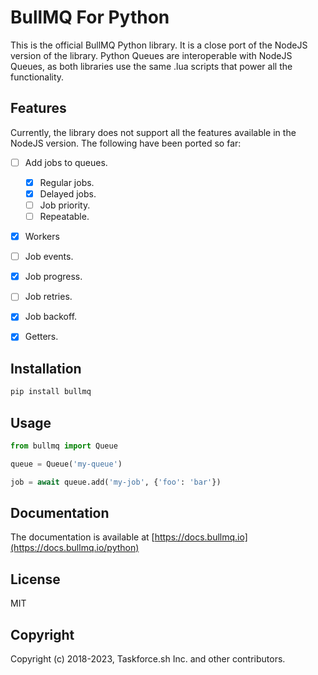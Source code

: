 # BullMQ For Python

This is the official BullMQ Python library. It is a close port of the NodeJS version of the library.
Python Queues are interoperable with NodeJS Queues, as both libraries use the same .lua scripts that
power all the functionality.

## Features

Currently, the library does not support all the features available in the NodeJS version. The following
have been ported so far:

- [ ] Add jobs to queues.

  - [x] Regular jobs.
  - [x] Delayed jobs.
  - [ ] Job priority.
  - [ ] Repeatable.

- [x] Workers
- [ ] Job events.
- [x] Job progress.
- [ ] Job retries.
- [x] Job backoff.
- [x] Getters.

## Installation

```bash
pip install bullmq
```

## Usage

```python
from bullmq import Queue

queue = Queue('my-queue')

job = await queue.add('my-job', {'foo': 'bar'})

```

## Documentation

The documentation is available at [https://docs.bullmq.io](https://docs.bullmq.io/python)

## License

MIT

## Copyright

Copyright (c) 2018-2023, Taskforce.sh Inc. and other contributors.

